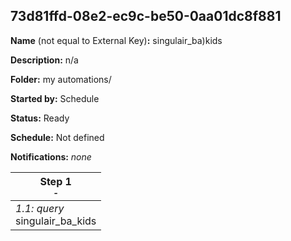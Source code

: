 ## 73d81ffd-08e2-ec9c-be50-0aa01dc8f881

**Name** (not equal to External Key)**:** singulair_ba)kids

**Description:** n/a

**Folder:** my automations/

**Started by:** Schedule

**Status:** Ready

**Schedule:** Not defined

**Notifications:** _none_


| Step 1<br>_<small>-</small>_ |
| --- |
| _1.1: query_<br>singulair_ba_kids |
